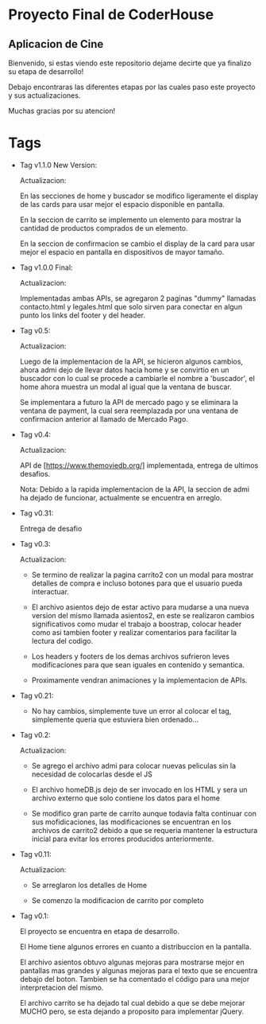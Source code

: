 # Proyecto Final de CoderHouse

## Aplicacion de Cine

Bienvenido, si estas viendo este repositorio dejame decirte que ya finalizo su etapa de desarrollo! 

Debajo encontraras las diferentes etapas por las cuales paso este proyecto y sus actualizaciones.

Muchas gracias por su atencion!


# Tags 

- Tag v1.1.0 New Version: 
  
    Actualizacion:

    En las secciones de home y buscador se modifico ligeramente el display de las cards para usar mejor el espacio disponible en pantalla.

    En la seccion de carrito se implemento un elemento para mostrar la cantidad de productos comprados de un elemento.

    En la seccion de confirmacion se cambio el display de la card para usar mejor el espacio en pantalla en dispositivos de mayor tamaño.


- Tag v1.0.0 Final:

    Actualizacion:

    Implementadas ambas APIs, se agregaron 2 paginas "dummy" llamadas contacto.html y legales.html que solo sirven para conectar en algun punto los links del footer y del header. 

- Tag v0.5:

    Actualizacion:

    Luego de la implementacion de la API, se hicieron algunos cambios, ahora admi dejo de llevar datos hacia home y se convirtio en un buscador con lo cual se procede a cambiarle el nombre a 'buscador', el home ahora muestra un modal al igual que la ventana de buscar.

    Se implementara a futuro la API de mercado pago y se eliminara la ventana de payment, la cual sera reemplazada por una ventana de confirmacion anterior al llamado de Mercado Pago. 


- Tag v0.4:

    Actualizacion:

    API de [https://www.themoviedb.org/] implementada, entrega de ultimos desafios.

    Nota: Debido a la rapida implementacion de la API, la seccion de admi ha dejado de funcionar, actualmente se encuentra en arreglo. 

- Tag v0.31:

    Entrega de desafio

- Tag v0.3:

    Actualizacion: 

    * Se termino de realizar la pagina carrito2 con un modal para mostrar detalles de compra e incluso botones para que el usuario pueda interactuar.

    * El archivo asientos dejo de estar activo para mudarse a una nueva version del mismo llamada asientos2, en este se realizaron cambios significativos como mudar el trabajo a boostrap, colocar header como asi tambien footer y realizar comentarios para facilitar la lectura del codigo.

    * Los headers y footers de los demas archivos sufrieron leves modificaciones para que sean iguales en contenido y semantica. 

    * Proximamente vendran animaciones y la implementacion de APIs.

- Tag v0.21:
  
    * No hay cambios, simplemente tuve un error al colocar el tag, simplemente queria que estuviera bien ordenado...

- Tag v0.2:

    Actualizacion: 

    * Se agrego el archivo admi para colocar nuevas peliculas sin la necesidad de colocarlas desde el JS

    * El archivo homeDB.js dejo de ser invocado en los HTML y sera un archivo externo que solo contiene los datos para el home

    * Se modifico gran parte de carrito aunque todavia falta continuar con sus mofidicaciones, las modificaciones se encuentran en los archivos de carrito2 debido a que se requeria mantener la estructura inicial para evitar los errores producidos anteriormente.

- Tag v0.11:

    Actualizacion: 
    
    * Se arreglaron los detalles de Home

    * Se comenzo la modificacion de carrito por completo
    


- Tag v0.1:
  
    El proyecto se encuentra en etapa de desarrollo.
    
    El Home tiene algunos errores en cuanto a distribuccion en la pantalla.

    El archivo asientos obtuvo algunas mejoras para mostrarse mejor en pantallas mas grandes y algunas mejoras para el texto que se encuentra debajo del boton. Tambien se ha comentado el código para una mejor interpretacion del mismo.

    El archivo carrito se ha dejado tal cual debido a que se debe mejorar MUCHO pero, se esta dejando a proposito para implementar jQuery. 



